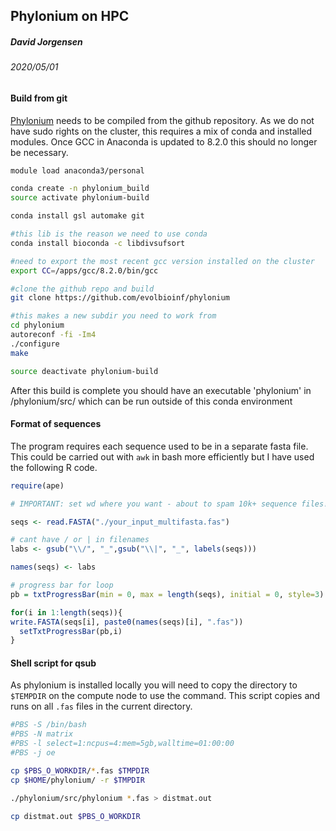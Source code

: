 ## Phylonium on HPC
##### David Jorgensen 
###### 2020/05/01

#### Build from git
[Phylonium](https://github.com/EvolBioInf/phylonium) needs to be compiled from the github repository. As we do not have sudo rights on the cluster, this requires a mix of conda and installed modules. Once GCC in Anaconda is updated to 8.2.0 this should no longer be necessary.

```bash 
module load anaconda3/personal

conda create -n phylonium_build
source activate phylonium-build

conda install gsl automake git

#this lib is the reason we need to use conda
conda install bioconda -c libdivsufsort

#need to export the most recent gcc version installed on the cluster
export CC=/apps/gcc/8.2.0/bin/gcc

#clone the github repo and build
git clone https://github.com/evolbioinf/phylonium

#this makes a new subdir you need to work from
cd phylonium
autoreconf -fi -Im4
./configure
make

source deactivate phylonium-build
```
After this build is complete you should have an executable 'phylonium' in /phylonium/src/ which can be run outside of this conda environment

#### Format of sequences
The program requires each sequence used to be in a separate fasta file. This could be carried out with `awk` in bash more efficiently but I have used the following R code.

```R
require(ape)

# IMPORTANT: set wd where you want - about to spam 10k+ sequence files!!

seqs <- read.FASTA("./your_input_multifasta.fas")

# cant have / or | in filenames
labs <- gsub("\\/", "_",gsub("\\|", "_", labels(seqs)))

names(seqs) <- labs

# progress bar for loop
pb = txtProgressBar(min = 0, max = length(seqs), initial = 0, style=3) 

for(i in 1:length(seqs)){
write.FASTA(seqs[i], paste0(names(seqs)[i], ".fas"))
  setTxtProgressBar(pb,i)
}
```

#### Shell script for qsub
As phylonium is installed locally you will need to copy the directory to `$TEMPDIR` on the compute node to use the command. This script copies and runs on all `.fas` files in the current directory.
```bash
#PBS -S /bin/bash
#PBS -N matrix
#PBS -l select=1:ncpus=4:mem=5gb,walltime=01:00:00
#PBS -j oe

cp $PBS_O_WORKDIR/*.fas $TMPDIR
cp $HOME/phylonium/ -r $TMPDIR

./phylonium/src/phylonium *.fas > distmat.out

cp distmat.out $PBS_O_WORKDIR
```






